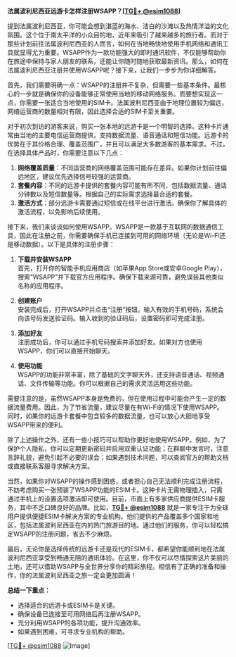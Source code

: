 **法属波利尼西亚远游卡怎样注册WSAPP？[[TG💪+ @esim1088](https://t.me/s/esim1088)]**

提到法属波利尼西亚，你可能会想到湛蓝的海水、洁白的沙滩以及热情洋溢的文化氛围。这个位于南太平洋的小众目的地，近年来吸引了越来越多的旅行者。而对于那些计划前往法属波利尼西亚的人而言，如何在当地畅快地使用手机网络和通讯工具就显得尤为重要。WSAPP作为一款功能强大的即时通讯软件，不仅能够帮助你在旅途中保持与家人朋友的联系，还能让你随时随地获取最新资讯。那么，如何在法属波利尼西亚注册并使用WSAPP呢？接下来，让我们一步步为你详细解答。

首先，我们需要明确一点：WSAPP的注册并不复杂，但需要一些基本条件。最核心的一步就是确保你的设备能够正常使用当地的移动网络服务。而要想实现这一点，你需要一张适合当地使用的SIM卡。法属波利尼西亚由于地理位置较为偏远，网络运营商的数量相对有限，因此选择合适的SIM卡至关重要。

对于初次到访的游客来说，购买一张本地的远游卡是一个明智的选择。这种卡片通常由当地的主要电信运营商提供，支持数据流量、语音通话和短信功能。远游卡的优势在于其价格合理、覆盖范围广，并且可以满足大多数游客的基本需求。不过，在选择具体产品时，你需要注意以下几点：

1. **网络覆盖质量**：不同运营商的网络覆盖范围可能存在差异。如果你计划前往偏远地区，建议优先选择信号较强的运营商。
2. **套餐内容**：不同的远游卡提供的套餐内容可能有所不同，包括数据流量、通话分钟数以及短信数量等。根据自己的实际需求选择最合适的套餐。
3. **激活方式**：部分远游卡需要通过短信或在线平台进行激活。确保你了解具体的激活流程，以免影响后续使用。

接下来，我们来谈谈如何使用WSAPP。WSAPP是一款基于互联网的数据通信工具，因此在注册之前，你需要确保手机已连接到可用的网络环境（无论是Wi-Fi还是移动数据）。以下是具体的注册步骤：

1. **下载并安装WSAPP**  
   首先，打开你的智能手机应用商店（如苹果App Store或安卓Google Play），搜索“WSAPP”并下载官方应用程序。确保下载来源可靠，避免误装其他类似名称的应用程序。

2. **创建账户**  
   安装完成后，打开WSAPP并点击“注册”按钮。输入有效的手机号码，系统会向该号码发送验证码。输入收到的验证码后，设置密码即可完成注册。

3. **添加好友**  
   注册成功后，你可以通过手机号码搜索并添加好友。如果对方也使用WSAPP，你们可以直接开始聊天。

4. **使用功能**  
   WSAPP的功能非常丰富，除了基础的文字聊天外，还支持语音通话、视频通话、文件传输等功能。你可以根据自己的需求灵活运用这些功能。

需要注意的是，虽然WSAPP本身是免费的，但在使用过程中可能会产生一定的数据流量费用。因此，为了节省流量，建议尽量在有Wi-Fi的情况下使用WSAPP。同时，如果你的远游卡套餐中包含较多的数据流量，也可以放心大胆地享受WSAPP带来的便利。

除了上述操作之外，还有一些小技巧可以帮助你更好地使用WSAPP。例如，为了保护个人隐私，你可以定期更新密码并启用双重认证功能；在群聊中发言时，注意言辞礼貌，避免引起不必要的误会；如果遇到技术问题，可以查阅官方的帮助文档或直接联系客服寻求解决方案。

当然，如果你对WSAPP的操作感到困惑，或者担心自己无法顺利完成注册流程，不妨考虑购买一张预装了WSAPP功能的ESIM卡。这种卡片无需物理插入，只需通过手机上的设置选项激活即可使用。目前，市面上有多家供应商提供ESIM卡服务，其中不乏口碑良好的品牌。比如，**[TG💪+ @esim1088](https://t.me/s/esim1088)** 就是一家专注于为全球用户提供便捷ESIM卡解决方案的专业机构。他们提供的产品覆盖多个国家和地区，包括法属波利尼西亚在内的热门旅游目的地。通过他们的服务，你可以轻松搞定WSAPP的注册问题，省去不少麻烦。

最后，无论你是选择传统的远游卡还是现代的ESIM卡，都希望你能顺利地在法属波利尼西亚享受到畅通无阻的通讯体验。在这里，你不仅可以尽情探索这片美丽的土地，还可以借助WSAPP与全世界分享你的精彩旅程。相信有了正确的准备和操作，你的法属波利尼西亚之旅一定会更加圆满！

**总结一下重点：**  
- 选择适合的远游卡或ESIM卡是关键。  
- 确保设备已连接至可用网络后再注册WSAPP。  
- 充分利用WSAPP的各项功能，提升沟通效率。  
- 如果遇到困难，可寻求专业机构的帮助。

[[TG💪+ @esim1088](https://t.me/s/esim1088) ![Image](https://i.postimg.cc/4NQfJmqS/Snipaste-2025-05-13-00-14-12.png)]